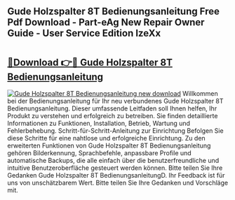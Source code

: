## Gude Holzspalter 8T Bedienungsanleitung Free Pdf Download - Part-eAg New Repair Owner Guide - User Service Edition IzeXx

# <h2><a href="http://df4wm19.blite.top/?on=Gude+Holzspalter+8T+Bedienungsanleitung">🔗Download 👉🔴 Gude Holzspalter 8T Bedienungsanleitung</a></h2>

[![Gude Holzspalter 8T Bedienungsanleitung new download](https://i.imgur.com/lujVjoI.png)](http://df4wm19.blite.top/?on=Gude+Holzspalter+8T+Bedienungsanleitung)
Willkommen bei der Bedienungsanleitung für Ihr neu verbundenes Gude Holzspalter 8T Bedienungsanleitung. Dieser umfassende Leitfaden soll Ihnen helfen, Ihr Produkt zu verstehen und erfolgreich zu betreiben. Sie finden detaillierte Informationen zu Funktionen, Installation, Betrieb, Wartung und Fehlerbehebung. Schritt-für-Schritt-Anleitung zur Einrichtung Befolgen Sie diese Schritte für eine nahtlose und erfolgreiche Einrichtung. Zu den erweiterten Funktionen von Gude Holzspalter 8T Bedienungsanleitung gehören Bilderkennung, Sprachbefehle, anpassbare Profile und automatische Backups, die alle einfach über die benutzerfreundliche und intuitive Benutzeroberfläche gesteuert werden können. Bitte teilen Sie Ihre Gedanken Gude Holzspalter 8T BedienungsanleitungD. Ihr Feedback ist für uns von unschätzbarem Wert. Bitte teilen Sie Ihre Gedanken und Vorschläge mit.
